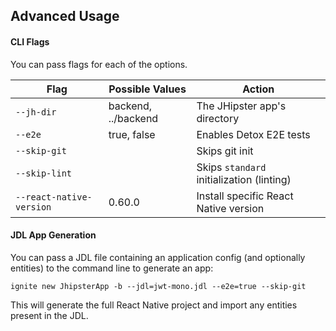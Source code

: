 ## Advanced Usage

#### CLI Flags

You can pass flags for each of the options.

| Flag                     | Possible Values                | Action                                         |
| ------------------------ | ------------------------------ | ---------------------------------------------- |
| `--jh-dir`               | backend, ../backend            | The JHipster app's directory                   |
| `--e2e`                  | true, false                    | Enables Detox E2E tests                        |
| `--skip-git`             |                                | Skips git init                                 |
| `--skip-lint`            |                                | Skips `standard` initialization (linting)      |
| `--react-native-version` | 0.60.0                         | Install specific React Native version          |

#### JDL App Generation

You can pass a JDL file containing an application config (and optionally entities) to the command line to generate an app:

    ignite new JhipsterApp -b --jdl=jwt-mono.jdl --e2e=true --skip-git

This will generate the full React Native project and import any entities present in the JDL.
